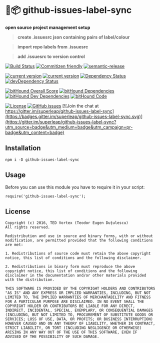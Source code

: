 # :electric_plug::package: github-issues-label-sync

**open source project management setup**

> **create .issuesrc json containing pairs of label/colour**

> **import repo labels from .issuesrc**

> **add .issuesrc to version control**

[![Build Status](http://img.shields.io/travis/superleap/github-issues-label-sync.svg?style=flat-square)](https://travis-ci.org/superleap/github-issues-label-sync) [![Commitizen friendly](https://img.shields.io/badge/commitizen-friendly-brightgreen.svg)](http://commitizen.github.io/cz-cli/) [![semantic-release](https://img.shields.io/badge/%20%20%F0%9F%93%A6%F0%9F%9A%80-semantic--release-e10079.svg?style=flat-square)](https://github.com/semantic-release/semantic-release)  

[![current version](https://img.shields.io/npm/v/github-issues-label-sync.svg?style=flat-square)](https://www.npmjs.com/package/github-asana-tag-sync) [![current version](https://img.shields.io/node/v/github-issues-label-sync.svg?style=flat-square)](https://www.npmjs.com/package/github-asana-tag-sync) 
[![Dependency Status](https://david-dm.org/superleap/github-issues-label-sync.svg)](https://david-dm.org/superleap/github-issues-label-sync) [![devDependency Status](https://david-dm.org/superleap/github-issues-label-sync/dev-status.svg)](https://david-dm.org/superleap/github-issues-label-sync#info=devDependencies) 

[![bitHound Overall Score](https://www.bithound.io/github/superleap/github-issues-label-sync/badges/score.svg)](https://www.bithound.io/github/superleap/github-issues-label-sync) [![bitHound Dependencies](https://www.bithound.io/github/superleap/github-issues-label-sync/badges/dependencies.svg)](https://www.bithound.io/github/superleap/github-issues-label-sync/master/dependencies/npm) [![bitHound Dev Dependencies](https://www.bithound.io/github/superleap/github-issues-label-sync/badges/devDependencies.svg)](https://www.bithound.io/github/superleap/github-issues-label-sync/master/dependencies/npm) [![bitHound Code](https://www.bithound.io/github/superleap/github-issues-label-sync/badges/code.svg)](https://www.bithound.io/github/superleap/github-issues-label-sync)

[![License](http://img.shields.io/:license-BSD2-blue.svg?style=flat-square)](https://opensource.org/licenses/BSD-2-Clause) [![GitHub issues](https://img.shields.io/github/issues/superleap/github-issues-label-sync.svg)](https://github.com/superleap/github-issues-label-sync/issues) [![Join the chat at https://gitter.im/superleap/github-issues-label-sync](https://badges.gitter.im/superleap/github-issues-label-sync.svg)](https://gitter.im/superleap/github-issues-label-sync?utm_source=badge&utm_medium=badge&utm_campaign=pr-badge&utm_content=badge)

## Installation

```
npm i -D github-issues-label-sync
```

## Usage

Before you can use this module you have to require it in your script:

```
require('github-issues-label-sync');
```

## License

    Copyright (c) 2016, TED Vortex (Teodor Eugen Duțulescu)
    All rights reserved.
    
    Redistribution and use in source and binary forms, with or without 
    modification, are permitted provided that the following conditions 
    are met:
    
    1. Redistributions of source code must retain the above copyright 
    notice, this list of conditions and the following disclaimer.
    
    2. Redistributions in binary form must reproduce the above 
    copyright notice, this list of conditions and the following 
    disclaimer in the documentation and/or other materials provided 
    with the distribution.
    
    THIS SOFTWARE IS PROVIDED BY THE COPYRIGHT HOLDERS AND CONTRIBUTORS 
    "AS IS" AND ANY EXPRESS OR IMPLIED WARRANTIES, INCLUDING, BUT NOT 
    LIMITED TO, THE IMPLIED WARRANTIES OF MERCHANTABILITY AND FITNESS 
    FOR A PARTICULAR PURPOSE ARE DISCLAIMED. IN NO EVENT SHALL THE 
    COPYRIGHT HOLDER OR CONTRIBUTORS BE LIABLE FOR ANY DIRECT, 
    INDIRECT, INCIDENTAL, SPECIAL, EXEMPLARY, OR CONSEQUENTIAL DAMAGES 
    (INCLUDING, BUT NOT LIMITED TO, PROCUREMENT OF SUBSTITUTE GOODS OR 
    SERVICES; LOSS OF USE, DATA, OR PROFITS; OR BUSINESS INTERRUPTION) 
    HOWEVER CAUSED AND ON ANY THEORY OF LIABILITY, WHETHER IN CONTRACT, 
    STRICT LIABILITY, OR TORT (INCLUDING NEGLIGENCE OR OTHERWISE) 
    ARISING IN ANY WAY OUT OF THE USE OF THIS SOFTWARE, EVEN IF 
    ADVISED OF THE POSSIBILITY OF SUCH DAMAGE.
